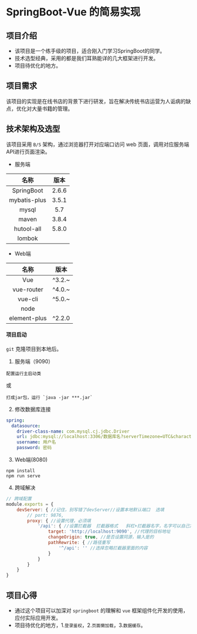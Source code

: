 # SpringBoot-Vue 的简易实现

## 项目介绍
- 该项目是一个练手级的项目，适合刚入门学习SpringBoot的同学。
- 技术选型经典，采用的都是我们耳熟能详的几大框架进行开发。
- 项目待优化的地方。

## 项目需求
该项目的实现是在线书店的背景下进行研发，旨在解决传统书店运营为人诟病的缺点，优化对大量书籍的管理。

## 技术架构及选型
该项目采用 `B/S` 架构，通过浏览器打开对应端口访问 web 页面，调用对应服务端API进行页面渲染。

- 服务端

|名称|版本|
|:------:|:------:|
|SpringBoot|2.6.6|
|mybatis-plus|3.5.1|
|mysql|5.7|
|maven|3.8.4|
|hutool-all|5.8.0|
|lombok||

- Web端

|名称|版本|
|:------:|:------:|
|Vue|^3.2.~|
|vue-router|^4.0.~|
|vue-cli|^5.0.~|
|node||
|element-plus|^2.2.0|

#### 项目启动
`git` 克隆项目到本地后。

1. 服务端（9090）

```
配置运行主启动类
```
或
```
打成jar包，运行 `java -jar ***.jar`
```

2. 修改数据库连接
```yaml
spring:
  datasource:
    driver-class-name: com.mysql.cj.jdbc.Driver
    url: jdbc:mysql://localhost:3306/数据库名?serverTimezone=UTC&characterEncoding=utf8&Unicode=useSSL=false
    username: 用户名
    password: 密码
```


3. Web端(8080)
```
npm install
npm run serve
```
4. 跨域解决
```js
// 跨域配置
module.exports = {
    devServer: { //记住，别写错了devServer//设置本地默认端口  选填
        // port: 9876,
        proxy: { //设置代理，必须填
            '/api': { //设置拦截器  拦截器格式   斜杠+拦截器名字，名字可以自己定
                target: 'http://localhost:9090', //代理的目标地址
                changeOrigin: true, //是否设置同源，输入是的
                pathRewrite: { //路径重写
                    '^/api': '' //选择忽略拦截器里面的内容
                }
            }
        }
    }
}
```

## 项目心得
- 通过这个项目可以加深对 `springboot` 的理解和 `vue` 框架组件化开发的使用，应付实际应用开发。
- 项目待优化的地方，1.`登录鉴权`，2.`页面懒加载`，3.`数据缓存`。
